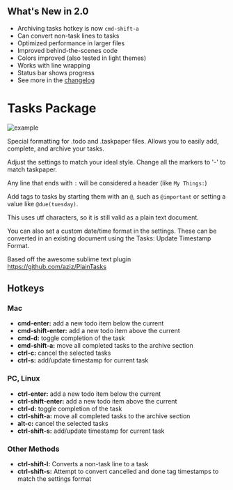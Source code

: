 ## What's New in 2.0

* Archiving tasks hotkey is now `cmd-shift-a`
* Can convert non-task lines to tasks
* Optimized performance in larger files
* Improved behind-the-scenes code
* Colors improved (also tested in light themes)
* Works with line wrapping
* Status bar shows progress
* See more in the [changelog](https://github.com/irrationalistic/atom-tasks/blob/master/CHANGELOG.md)

# Tasks Package

![example](https://raw.githubusercontent.com/irrationalistic/atom-tasks/master/images/tasks_example.png)

Special formatting for .todo and .taskpaper files. Allows you to easily add, complete, and archive your tasks.

Adjust the settings to match your ideal style. Change all the markers to '-' to match taskpaper.

Any line that ends with `:` will be considered a header (like `My Things:`)

Add tags to tasks by starting them with an `@`, such as `@important` or setting a value like `@due(tuesday)`.

This uses utf characters, so it is still valid as a plain text document.

You can also set a custom date/time format in the settings. These can be converted in an existing document using the Tasks: Update Timestamp Format.

Based off the awesome sublime text plugin https://github.com/aziz/PlainTasks

## Hotkeys

### Mac
* **cmd-enter:** add a new todo item below the current
* **cmd-shift-enter:** add a new todo item above the current
* **cmd-d:** toggle completion of the task
* **cmd-shift-a:** move all completed tasks to the archive section
* **ctrl-c:** cancel the selected tasks
* **ctrl-s:** add/update timestamp for current task

### PC, Linux
* **ctrl-enter:** add a new todo item below the current
* **ctrl-shift-enter:** add a new todo item above the current
* **ctrl-d:** toggle completion of the task
* **ctrl-shift-a:** move all completed tasks to the archive section
* **alt-c:** cancel the selected tasks
* **ctrl-shift-s:** add/update timestamp for current task

### Other Methods
* **ctrl-shift-l:** Converts a non-task line to a task
* **ctrl-shift-s:** Attempt to convert cancelled and done tag timestamps to match the settings format
